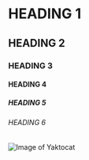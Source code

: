 # HEADING 1
## HEADING 2
### HEADING 3
#### HEADING 4
##### HEADING 5
###### HEADING 6


![Image of Yaktocat](https://octodex.github.com/images/yaktocat.png)
